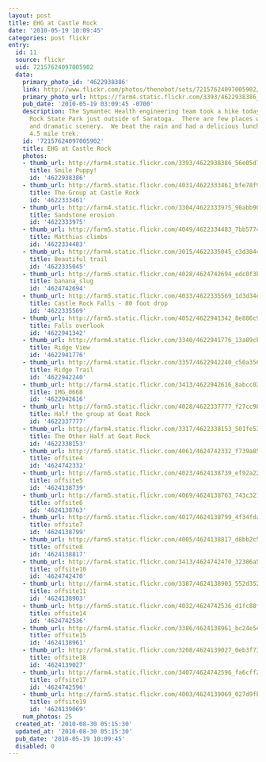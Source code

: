 ```yaml
---
layout: post
title: EHG at Castle Rock
date: '2010-05-19 10:09:45'
categories: post flickr
entry:
  id: 11
  source: flickr
  uid: 72157624097005902
  data:
    primary_photo_id: '4622938386'
    link: http://www.flickr.com/photos/thenobot/sets/72157624097005902/
    primary_photo_url: https://farm4.static.flickr.com/3393/4622938386_56e05d7f54_m.jpg
    pub_date: '2010-05-19 03:09:45 -0700'
    description: The Symantec Health engineering team took a hike today at Castle
      Rock State Park just outside of Saratoga.  There are few places with as varied
      and dramatic scenery.  We beat the rain and had a delicious lunch after our
      4.5 mile trek.
    id: '72157624097005902'
    title: EHG at Castle Rock
    photos:
    - thumb_url: http://farm4.static.flickr.com/3393/4622938386_56e05d7f54_s.jpg
      title: Smile Puppy!
      id: '4622938386'
    - thumb_url: http://farm5.static.flickr.com/4031/4622333461_bfe78f954e_s.jpg
      title: The Group at Castle Rock
      id: '4622333461'
    - thumb_url: http://farm4.static.flickr.com/3304/4622333975_90abb90189_s.jpg
      title: Sandstone erosion
      id: '4622333975'
    - thumb_url: http://farm5.static.flickr.com/4049/4622334483_7bb5774eeb_s.jpg
      title: Matthias climbs
      id: '4622334483'
    - thumb_url: http://farm4.static.flickr.com/3015/4622335045_c3d3844274_s.jpg
      title: Beautiful trail
      id: '4622335045'
    - thumb_url: http://farm5.static.flickr.com/4028/4624742694_edc0f3b3fc_s.jpg
      title: banana_slug
      id: '4624742694'
    - thumb_url: http://farm5.static.flickr.com/4033/4622335569_1d3d34eda3_s.jpg
      title: Castle Rock Falls - 80 foot drop
      id: '4622335569'
    - thumb_url: http://farm5.static.flickr.com/4052/4622941342_8e886c961f_s.jpg
      title: Falls overlook
      id: '4622941342'
    - thumb_url: http://farm4.static.flickr.com/3340/4622941776_13a89cbec5_s.jpg
      title: Ridge View
      id: '4622941776'
    - thumb_url: http://farm4.static.flickr.com/3357/4622942240_c50a356835_s.jpg
      title: Ridge Trail
      id: '4622942240'
    - thumb_url: http://farm4.static.flickr.com/3413/4622942616_8abcc0260e_s.jpg
      title: IMG_0668
      id: '4622942616'
    - thumb_url: http://farm5.static.flickr.com/4028/4622337777_f27cc98713_s.jpg
      title: Half the group at Goat Rock
      id: '4622337777'
    - thumb_url: http://farm4.static.flickr.com/3317/4622338153_501fe532b5_s.jpg
      title: The Other Half at Goat Rock
      id: '4622338153'
    - thumb_url: http://farm5.static.flickr.com/4061/4624742332_f739a85c38_s.jpg
      title: offsite4
      id: '4624742332'
    - thumb_url: http://farm5.static.flickr.com/4023/4624138739_ef92a22e32_s.jpg
      title: offsite5
      id: '4624138739'
    - thumb_url: http://farm5.static.flickr.com/4069/4624138763_743c321526_s.jpg
      title: offsite6
      id: '4624138763'
    - thumb_url: http://farm5.static.flickr.com/4017/4624138799_4f34fda974_s.jpg
      title: offsite7
      id: '4624138799'
    - thumb_url: http://farm5.static.flickr.com/4005/4624138817_d8bb2c56be_s.jpg
      title: offsite8
      id: '4624138817'
    - thumb_url: http://farm4.static.flickr.com/3413/4624742470_32386a51d2_s.jpg
      title: offsite10
      id: '4624742470'
    - thumb_url: http://farm4.static.flickr.com/3387/4624138903_552d352f79_s.jpg
      title: offsite11
      id: '4624138903'
    - thumb_url: http://farm5.static.flickr.com/4032/4624742536_d1fc88fa71_s.jpg
      title: offsite14
      id: '4624742536'
    - thumb_url: http://farm4.static.flickr.com/3386/4624138961_bc24e5e113_s.jpg
      title: offsite15
      id: '4624138961'
    - thumb_url: http://farm4.static.flickr.com/3208/4624139027_0eb3f730a6_s.jpg
      title: offsite18
      id: '4624139027'
    - thumb_url: http://farm4.static.flickr.com/3407/4624742596_fa6cff2448_s.jpg
      title: offsite17
      id: '4624742596'
    - thumb_url: http://farm5.static.flickr.com/4003/4624139069_027d9fb2f5_s.jpg
      title: offsite19
      id: '4624139069'
    num_photos: 25
  created_at: '2010-08-30 05:15:30'
  updated_at: '2010-08-30 05:15:30'
  pub_date: '2010-05-19 10:09:45'
  disabled: 0
---
```

